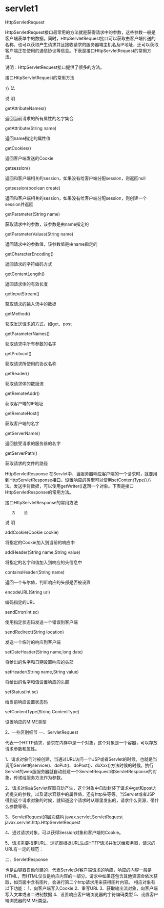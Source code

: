 # servlet1
HttpServletRequest

HttpServletRequest接口最常用的方法就是获得请求中的参数，这些参数一般是客户端表单中的数据。同时，HttpServletRequest接口可以获取由客户端传送的名称，也可以获取产生请求并且接收请求的服务器端主机名及IP地址，还可以获取客户端正在使用的通信协议等信息。下表是接口HttpServletRequest的常用方法。

说明：HttpServletRequest接口提供了很多的方法。

接口HttpServletRequest的常用方法

方    法

说    明

getAttributeNames()

返回当前请求的所有属性的名字集合

getAttribute(String name)

返回name指定的属性值

getCookies()

返回客户端发送的Cookie

getsession()

返回和客户端相关的session，如果没有给客户端分配session，则返回null

getsession(boolean create)

返回和客户端相关的session，如果没有给客户端分配session，则创建一个session并返回

getParameter(String name)

获取请求中的参数，该参数是由name指定的

getParameterValues(String name)

返回请求中的参数值，该参数值是由name指定的

getCharacterEncoding()

返回请求的字符编码方式

getContentLength()

返回请求体的有效长度

getInputStream()

获取请求的输入流中的数据

getMethod()

获取发送请求的方式，如get、post

getParameterNames()

获取请求中所有参数的名字

getProtocol()

获取请求所使用的协议名称

getReader()

获取请求体的数据流

getRemoteAddr()

获取客户端的IP地址

getRemoteHost()

获取客户端的名字

getServerName()

返回接受请求的服务器的名字

getServerPath()

获取请求的文件的路径

 

HttpServletResponse
在Servlet中，当服务器响应客户端的一个请求时，就要用到HttpServletResponse接口。设置响应的类型可以使用setContentType()方法。发送字符数据，可以使用getWriter()返回一个对象。下表是接口HttpServletResponse的常用方法。

接口HttpServletResponse的常用方法

       方    法

说    明

addCookie(Cookie cookie)

将指定的Cookie加入到当前的响应中

addHeader(String name,String value)

将指定的名字和值加入到响应的头信息中

containsHeader(String name)

返回一个布尔值，判断响应的头部是否被设置

encodeURL(String url)

编码指定的URL

sendError(int sc)

使用指定状态码发送一个错误到客户端

sendRedirect(String location)

发送一个临时的响应到客户端

setDateHeader(String name,long date)

将给出的名字和日期设置响应的头部

setHeader(String name,String value)

将给出的名字和值设置响应的头部

setStatus(int sc)

给当前响应设置状态码

setContentType(String ContentType)

设置响应的MIME类型



2、一些区别细节
一、ServletRequest
 
代表一个HTTP请求，请求在内存中是一个对象，这个对象是一个容器，可以存放请求参数和属性。
 
1、请求对象何时被创建，当通过URL访问一个JSP或者Servlet的时候，也就是当调用Servlet的service()、doPut()、doPost()、doXxx()方法时候的时候，执行Servlet的web服服务器就自动创建一个ServletRequest和ServletResponse的对象，传递给服务方法作为参数。
 
2、请求对象由Servlet容器自动产生，这个对象中自动封装了请求中get和post方式提交的参数，以及请求容器中的属性值，还有http头等等。当Servlet或者JSP得到这个请求对象的时候，就知道这个请求时从哪里发出的，请求什么资源，带什么参数等等。
 
3、ServletRequest的层次结构
javax.servlet.ServletRequest 
  javax.servlet.http.HttpServletRequest
 
4、通过请求对象，可以获得Session对象和客户端的Cookie。
 
5、请求需要指定URL，浏览器根据URL生成HTTP请求并发送给服务器，请求的URL有一定的规范：

二、ServletResponse
 
也是由容器自动创建的，代表Servlet对客户端请求的响应，响应的内容一般是HTML，而HTML仅仅是响应内容的一部分。请求中如果还包含其他资源会依次获取，如页面中含有图片，会进行第二个http请求用来获得图片内容。
相应对象有以下功能：
1、向客户端写入Cookie
2、重写URL
3、获取输出流对象，向客户端写入文本或者二进制数据
4、设置响应客户端浏览器的字符编码类型
5、设置客户端浏览器的MIME类型。
